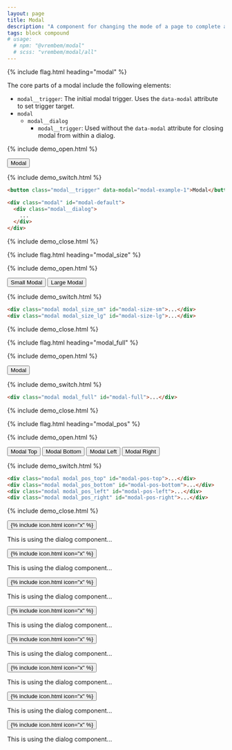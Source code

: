 ```yaml
---
layout: page
title: Modal
description: "A component for changing the mode of a page to complete a critical task. This is usually used in conjunction with the Dialog component to make modal dialogs."
tags: block compound
# usage:
  # npm: "@vrembem/modal"
  # scss: "vrembem/modal/all"
---
```


{% include flag.html heading="modal" %}

<div class="type" markdown="1">

The core parts of a modal include the following elements:

* `modal__trigger`: The initial modal trigger. Uses the `data-modal` attribute to set trigger target.
* `modal`
  * `modal__dialog`
    * `modal__trigger`: Used without the `data-modal` attribute for closing modal from within a dialog.

</div>

{% include demo_open.html %}

<button class="modal__trigger button button_color_primary" data-modal="modal-default">Modal</button>

{% include demo_switch.html %}

```html
<button class="modal__trigger" data-modal="modal-example-1">Modal</button>

<div class="modal" id="modal-default">
  <div class="modal__dialog">
    ...
  </div>
</div>
```

{% include demo_close.html %}

{% include flag.html heading="modal_size" %}

{% include demo_open.html %}

<div class="level level_wrap">
  <button class="modal__trigger button button_color_primary" data-modal="modal-size-sm">Small Modal</button>
  <button class="modal__trigger button button_color_primary" data-modal="modal-size-lg">Large Modal</button>
</div>

{% include demo_switch.html %}

```html
<div class="modal modal_size_sm" id="modal-size-sm">...</div>
<div class="modal modal_size_lg" id="modal-size-lg">...</div>
```

{% include demo_close.html %}

{% include flag.html heading="modal_full" %}

{% include demo_open.html %}

<button class="modal__trigger button button_color_primary" data-modal="modal-full">Modal</button>

{% include demo_switch.html %}

```html
<div class="modal modal_full" id="modal-full">...</div>
```

{% include demo_close.html %}

{% include flag.html heading="modal_pos" %}

{% include demo_open.html %}

<div class="level level_wrap">
  <button class="modal__trigger button button_color_primary" data-modal="modal-pos-top">Modal Top</button>
  <button class="modal__trigger button button_color_primary" data-modal="modal-pos-bottom">Modal Bottom</button>
  <button class="modal__trigger button button_color_primary" data-modal="modal-pos-left">Modal Left</button>
  <button class="modal__trigger button button_color_primary" data-modal="modal-pos-right">Modal Right</button>
</div>

{% include demo_switch.html %}

```html
<div class="modal modal_pos_top" id="modal-pos-top">...</div>
<div class="modal modal_pos_bottom" id="modal-pos-bottom">...</div>
<div class="modal modal_pos_left" id="modal-pos-left">...</div>
<div class="modal modal_pos_right" id="modal-pos-right">...</div>
```

{% include demo_close.html %}

<!-- modal -->
<div>

  <div class="modal" id="modal-default" tabindex="-1">
    <div class="modal__dialog dialog">
      <button class="modal__trigger dialog__close icon-action icon-action_color_fade">
        {% include icon.html icon="x" %}
      </button>
      <div class="dialog__body">
        <p>This is using the dialog component...</p>
      </div>
    </div>
  </div>

  <div class="modal modal_size_sm" id="modal-size-sm" tabindex="-1">
    <div class="modal__dialog dialog">
      <button class="modal__trigger dialog__close icon-action icon-action_color_fade">
        {% include icon.html icon="x" %}
      </button>
      <div class="dialog__body">
        <p>This is using the dialog component...</p>
      </div>
    </div>
  </div>

  <div class="modal modal_size_lg" id="modal-size-lg" tabindex="-1">
    <div class="modal__dialog dialog">
      <button class="modal__trigger dialog__close icon-action icon-action_color_fade">
        {% include icon.html icon="x" %}
      </button>
      <div class="dialog__body">
        <p>This is using the dialog component...</p>
      </div>
    </div>
  </div>

  <div class="modal modal_full" id="modal-full" tabindex="-1">
    <div class="modal__dialog dialog">
      <button class="modal__trigger dialog__close icon-action icon-action_color_fade">
        {% include icon.html icon="x" %}
      </button>
      <div class="dialog__body">
        <p>This is using the dialog component...</p>
      </div>
    </div>
  </div>

  <!-- modal_pos_[key] -->

  <div class="modal modal_pos_top" id="modal-pos-top" tabindex="-1">
    <div class="modal__dialog dialog">
      <button class="modal__trigger dialog__close icon-action icon-action_color_fade">
        {% include icon.html icon="x" %}
      </button>
      <div class="dialog__body">
        <p>This is using the dialog component...</p>
      </div>
    </div>
  </div>

  <div class="modal modal_pos_bottom" id="modal-pos-bottom" tabindex="-1">
    <div class="modal__dialog dialog">
      <button class="modal__trigger dialog__close icon-action icon-action_color_fade">
        {% include icon.html icon="x" %}
      </button>
      <div class="dialog__body">
        <p>This is using the dialog component...</p>
      </div>
    </div>
  </div>

  <div class="modal modal_pos_left" id="modal-pos-left" tabindex="-1">
    <div class="modal__dialog dialog">
      <button class="modal__trigger dialog__close icon-action icon-action_color_fade">
        {% include icon.html icon="x" %}
      </button>
      <div class="dialog__body">
        <p>This is using the dialog component...</p>
      </div>
    </div>
  </div>

  <div class="modal modal_pos_right" id="modal-pos-right" tabindex="-1">
    <div class="modal__dialog dialog">
      <button class="modal__trigger dialog__close icon-action icon-action_color_fade">
        {% include icon.html icon="x" %}
      </button>
      <div class="dialog__body">
        <p>This is using the dialog component...</p>
      </div>
    </div>
  </div>

</div>
